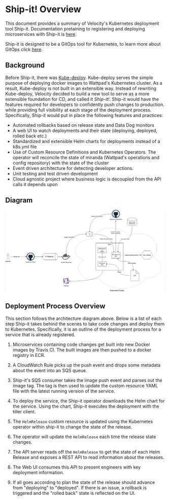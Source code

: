 
# Ship-it! Overview

This document provides a summary of Velocity's Kubernetes deployment tool Ship-it. Documentation pretaining to registering and deploying microservices with Ship-it is [here](./REGISTER.md).

Ship-it is designed to be a GitOps tool for Kubernetes, to learn more about GitOps click [here](https://www.weave.works/blog/what-is-gitops-really).

## Background

Before Ship-it, there was [Kube-deploy](https://github.com/Wattpad/kube-deploy). Kube-deploy serves the simple purpose of deploying docker images to Wattpad's Kubernetes cluster. As a result, Kube-deploy is not built in an extensible way. Instead of rewriting Kube-deploy, Velocity decided to build a new tool to serve as a more extensible foundation for CD, and called it _Ship-it!_. Ship-it would have the features required for developers to confidently push changes to production. while providing full visibility at each stage of the deployment process. Specifically, Ship-it would put in place the following features and practices:  

- Automated rollbacks based on release state and Data Dog monitors
- A web UI to watch deployments and their state (deploying, deployed, rolled back etc.)
- Standardized and extensible Helm charts for deployments instead of a k8s.yml file
- Use of Custom Resource Definitions and Kubernetes Operators. The operator will reconcile the state of miranda (Wattpad's operations and config repository) with the state of the cluster
- Event driven architecture for detecting developer actions.
- Unit testing and test driven development
- Cloud agnostic project where business logic is decoupled from the API calls it depends upon

## Diagram

![Architecture](./arch.png)

## Deployment Process Overview

This section follows the architecture diagram above. Below is a list of each step Ship-it takes behind the scenes to take code changes and deploy them to Kubernetes. Specifically, it is an outline of the deployment process for a service that is already registered.

1. Microservices containing code changes get built into new Docker images by Travis CI. The built images are then pushed to a docker registry in ECR.

2. A CloudWatch Rule picks up the push event and drops some metadata about the event into an SQS queue.

3. Ship-it's SQS consumer takes the image push event and parses out the  image tag. The tag is then used to update the custom resource YAML file with the latest running version of the service.

4. To deploy the service, the Ship-it operator downloads the Helm chart for the service. Using the chart, Ship-it executes the deployment with the tiller client.

5. The `HelmRelease` custom resource is updated using the Kubernetes operator within ship-it to change the state of the release.

6. The operator will update the `HelmRelease` each time the release state changes.

7. The API server reads off the `HelmRelease` to get the state of each Helm Release and exposes a REST API to read information about the releases.

8. The Web UI consumes this API to present engineers with key deployment information.

9. If all goes according to plan the state of the release should advance from "deploying" to "deployed". If there is an issue, a rollback is triggered and the "rolled back" state is reflected on the UI.
